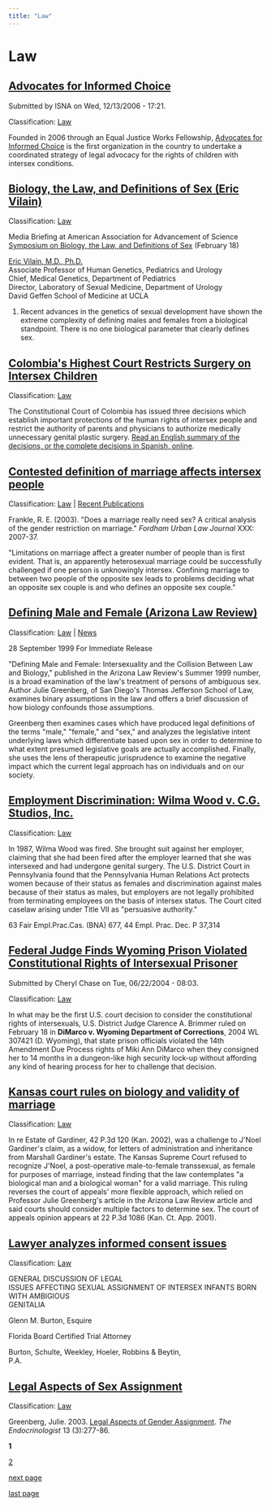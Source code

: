 ```yaml
---
title: "Law"
---
```


Law
===

[Advocates for Informed Choice][1]
----------------------------------

Submitted by ISNA on Wed, 12/13/2006 - 17:21.

Classification: [Law][2]

Founded in 2006 through an Equal Justice Works Fellowship, [Advocates for Informed Choice][3] is the first organization in the country to undertake a coordinated strategy of legal advocacy for the rights of children with intersex conditions.

[Biology, the Law, and Definitions of Sex (Eric Vilain)][4]
-----------------------------------------------------------

Classification: [Law][5]

Media Briefing at American Association for Advancement of Science [Symposium on Biology, the Law, and Definitions of Sex][6] (February 18)

[Eric Vilain, M.D., Ph.D.][7]  
Associate Professor of Human Genetics, Pediatrics and Urology  
Chief, Medical Genetics, Department of Pediatrics  
Director, Laboratory of Sexual Medicine, Department of Urology  
David Geffen School of Medicine at UCLA

1.  Recent advances in the genetics of sexual development have shown the extreme complexity of defining males and females from a biological standpoint. There is no one biological parameter that clearly defines sex.

[Colombia's Highest Court Restricts Surgery on Intersex Children][8]
--------------------------------------------------------------------

Classification: [Law][9]

The Constitutional Court of Colombia has issued three decisions which establish important protections of the human rights of intersex people and restrict the authority of parents and physicians to authorize medically unnecessary genital plastic surgery. [Read an English summary of the decisions, or the complete decisions in Spanish, online][10].

[Contested definition of marriage affects intersex people][11]
--------------------------------------------------------------

Classification: [Law][12] | [Recent Publications][13]

Frankle, R. E. (2003). "Does a marriage really need sex? A critical analysis of the gender restriction on marriage." _Fordham Urban Law Journal_ XXX: 2007-37.

"Limitations on marriage affect a greater number of people than is first evident. That is, an apparently heterosexual marriage could be successfully challenged if one person is unknowingly intersex. Confining marriage to between two people of the opposite sex leads to problems deciding what an opposite sex couple is and who defines an opposite sex couple."

[Defining Male and Female (Arizona Law Review)][14]
---------------------------------------------------

Classification: [Law][15] | [News][16]

28 September 1999 For Immediate Release

"Defining Male and Female: Intersexuality and the Collision Between Law and Biology," published in the Arizona Law Review's Summer 1999 number, is a broad examination of the law's treatment of persons of ambiguous sex. Author Julie Greenberg, of San Diego's Thomas Jefferson School of Law, examines binary assumptions in the law and offers a brief discussion of how biology confounds those assumptions.

Greenberg then examines cases which have produced legal definitions of the terms "male," "female," and "sex," and analyzes the legislative intent underlying laws which differentiate based upon sex in order to determine to what extent presumed legislative goals are actually accomplished. Finally, she uses the lens of therapeutic jurisprudence to examine the negative impact which the current legal approach has on individuals and on our society.

[Employment Discrimination: Wilma Wood v. C.G. Studios, Inc.][17]
-----------------------------------------------------------------

Classification: [Law][18]

In 1987, Wilma Wood was fired. She brought suit against her employer, claiming that she had been fired after the employer learned that she was intersexed and had undergone genital surgery. The U.S. District Court in Pennsylvania found that the Pennsylvania Human Relations Act protects women because of their status as females and discrimination against males because of their status as males, but employers are not legally prohibited from terminating employees on the basis of intersex status. The Court cited caselaw arising under Title VII as "persuasive authority."

63 Fair Empl.Prac.Cas. (BNA) 677, 44 Empl. Prac. Dec. P 37,314

[Federal Judge Finds Wyoming Prison Violated Constitutional Rights of Intersexual Prisoner][19]
-----------------------------------------------------------------------------------------------

Submitted by Cheryl Chase on Tue, 06/22/2004 - 08:03.

Classification: [Law][20]

In what may be the first U.S. court decision to consider the constitutional rights of intersexuals, U.S. District Judge Clarence A. Brimmer ruled on February 18 in **DiMarco v. Wyoming Department of Corrections**, 2004 WL 307421 (D. Wyoming), that state prison officials violated the 14th Amendment Due Process rights of Miki Ann DiMarco when they consigned her to 14 months in a dungeon-like high security lock-up without affording any kind of hearing process for her to challenge that decision.

[Kansas court rules on biology and validity of marriage][21]
------------------------------------------------------------

Classification: [Law][22]

In re Estate of Gardiner, 42 P.3d 120 (Kan. 2002), was a challenge to J'Noel Gardiner's claim, as a widow, for letters of administration and inheritance from Marshall Gardiner's estate. The Kansas Supreme Court refused to recognize J'Noel, a post-operative male-to-female transsexual, as female for purposes of marriage, instead finding that the law contemplates "a biological man and a biological woman" for a valid marriage. This ruling reverses the court of appeals' more flexible approach, which relied on Professor Julie Greenberg's article in the Arizona Law Review article and said courts should consider multiple factors to determine sex. The court of appeals opinion appears at 22 P.3d 1086 (Kan. Ct. App. 2001).

[Lawyer analyzes informed consent issues][23]
---------------------------------------------

Classification: [Law][24]

GENERAL DISCUSSION OF LEGAL  
ISSUES AFFECTING SEXUAL ASSIGNMENT OF INTERSEX INFANTS BORN WITH AMBIGIOUS  
GENITALIA

Glenn M. Burton, Esquire

Florida Board Certified Trial Attorney

Burton, Schulte, Weekley, Hoeler, Robbins & Beytin,  
P.A.

[Legal Aspects of Sex Assignment][25]
-------------------------------------

Classification: [Law][26]

Greenberg, Julie. 2003. [Legal Aspects of Gender Assignment][27]. _The Endocrinologist_ 13 (3):277-86.

**1**

[2][28]

[next page][29]

[last page][30]


[1]: /node/1112
[2]: /legal
[3]: http://www.aiclegal.org/
[4]: /library/law/vilain_aaas_2005
[5]: /legal
[6]: /node/691
[7]: http://www.uclaaccess.ucla.edu/cfm/access_faculty.CFM?FacultyKey=430
[8]: /colombia
[9]: /legal
[10]: /colombia
[11]: /node/604
[12]: /legal
[13]: /library/recentpublications
[14]: /node/59
[15]: /legal
[16]: /news
[17]: /node/521
[18]: /legal
[19]: /dimarco
[20]: /legal
[21]: /node/517
[22]: /legal
[23]: /node/196
[24]: /legal
[25]: /node/824
[26]: /legal
[27]: http://www.isna.org/pdf/greenberg2003.pdf
[28]: /legal/2/
[29]: /legal/2/
[30]: /legal/2/
